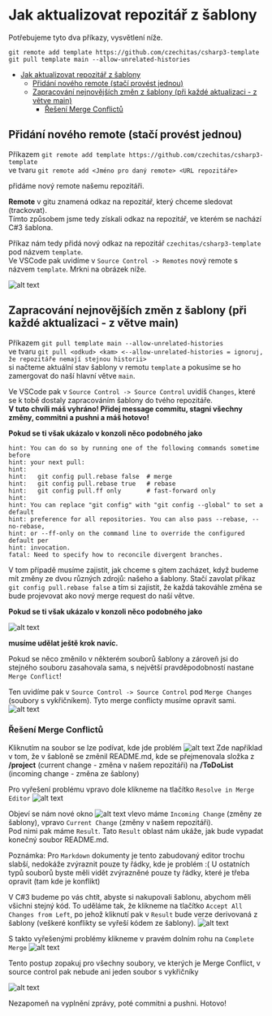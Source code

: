 # Jak aktualizovat repozitář z šablony

Potřebujeme tyto dva příkazy, vysvětlení níže.

```git
git remote add template https://github.com/czechitas/csharp3-template
git pull template main --allow-unrelated-histories
```

- [Jak aktualizovat repozitář z šablony](#jak-aktualizovat-repozitář-z-šablony)
  - [Přidání nového remote (stačí provést jednou)](#přidání-nového-remote-stačí-provést-jednou)
  - [Zapracování nejnovějších změn z šablony (při každé aktualizaci - z větve main)](#zapracování-nejnovějších-změn-z-šablony-při-každé-aktualizaci---z-větve-main)
    - [Řešení Merge Conflictů](#řešení-merge-conflictů)

## Přidání nového remote (stačí provést jednou)

Příkazem `git remote add template https://github.com/czechitas/csharp3-template`\
ve tvaru `git remote add <Jméno pro daný remote> <URL repozitáře>`

přidáme nový remote našemu repozitáři.

**Remote** v gitu znamená odkaz na repozitář, který chceme sledovat (trackovat).\
Tímto způsobem jsme tedy získali odkaz na repozitář, ve kterém se nachází C#3 šablona.

Příkaz nám tedy přidá nový odkaz na repozitář `czechitas/csharp3-template` pod názvem `template`. \
Ve VSCode pak uvidíme v `Source Control -> Remotes` nový remote s názvem `template`. Mrkni na obrázek níže.

![alt text](image.png)

## Zapracování nejnovějších změn z šablony (při každé aktualizaci - z větve main)

Příkazem `git pull template main --allow-unrelated-histories`\
ve tvaru `git pull <odkud> <kam> <--allow-unrelated-histories = ignoruj, že repozitáře nemají stejnou historii>`\
si načteme aktuální stav šablony v remotu `template` a pokusíme se ho zamergovat do naší hlavní větve `main`.

Ve VSCode pak v `Source Control -> Source Control` uvidíš `Changes`, které se k tobě dostaly zapracováním šablony do tvého repozitáře.\
**V tuto chvíli máš vyhráno! Přidej message commitu, stagni všechny změny, commitni a pushni a máš hotovo!**

**Pokud se ti však ukázalo v konzoli něco podobného jako**

```hint: You have divergent branches and need to specify how to reconcile them.
hint: You can do so by running one of the following commands sometime before
hint: your next pull:
hint: 
hint:   git config pull.rebase false  # merge
hint:   git config pull.rebase true   # rebase
hint:   git config pull.ff only       # fast-forward only
hint: 
hint: You can replace "git config" with "git config --global" to set a default
hint: preference for all repositories. You can also pass --rebase, --no-rebase,
hint: or --ff-only on the command line to override the configured default per
hint: invocation.
fatal: Need to specify how to reconcile divergent branches.
```
V tom případě musíme zajistit, jak chceme s gitem zacházet, když budeme mít změny ze dvou různých zdrojů: našeho a šablony. Stačí zavolat příkaz `git config pull.rebase false` a tím si zajistit, že každá takováhle změna se bude projevovat ako nový merge request do naší větve.

**Pokud se ti však ukázalo v konzoli něco podobného jako**

![alt text](image-3.png)

**musíme udělat ještě krok navíc.**

Pokud se něco změnilo v některém souborů šablony a zároveň jsi do stejného souboru zasahovala sama, s největší pravděpodobností nastane `Merge Conflict`!

Ten uvidíme pak v `Source Control -> Source Control`
pod `Merge Changes` (soubory s vykřičníkem). Tyto merge conflicty musíme opravit sami.
![alt text](image-2.png)

### Řešení Merge Conflictů

Kliknutím na soubor se lze podívat, kde jde problém
![alt text](image-4.png)
Zde například v tom, že v šabloně se změnil README.md, kde se přejmenovala složka z **/project** (current change - změna v našem repozitáři) na **/ToDoList** (incoming change - změna ze šablony)

Pro vyřešení problému vpravo dole klikneme na tlačítko `Resolve in Merge Editor` ![alt text](image-5.png)

Objeví se nám nové okno
![alt text](image-6.png)
vlevo máme `Incoming Change` (změny ze šablony), vpravo `Current Change` (změny v našem repozitáři).\
Pod nimi pak máme `Result`. Tato `Result` oblast nám ukáže, jak bude vypadat konečný soubor README.md.

Poznámka: Pro `Markdown` dokumenty je tento zabudovaný editor trochu slabší, nedokáže zvýraznit pouze ty řádky, kde je problém :( U ostatních typů souborů byste měli vidět zvýrazněné pouze ty řádky, které je třeba opravit (tam kde je konflikt)

V C#3 budeme po vás chtít, abyste si nakupovali šablonu, abychom měli všichni stejný kód.
To uděláme tak, že klikneme na tlačítko `Accept All Changes from Left`, po jehož kliknutí pak v `Result` bude verze derivovaná z šablony (veškeré konflikty se vyřeší kódem ze šablony).
![alt text](image-7.png)

S takto vyřešenými problémy klikneme v pravém dolním rohu na `Complete Merge` ![alt text](image-8.png)

Tento postup zopakuj pro všechny soubory, ve kterých je Merge Conflict, v source control pak nebude ani jeden soubor s vykřičníky

![alt text](image-9.png)

Nezapomeň na vyplnění zprávy, poté commitni a pushni.
Hotovo!
